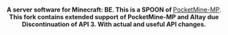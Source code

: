 <p align="center">
    <br>
	<b>A server software for Minecraft: BE. This is a SPOON of </b><a href="https://github.com/pmmp/PocketMine-MP">PocketMine-MP</a>.<b> This fork contains extended support of PocketMine-MP and Altay due Discontinuation of API 3. With actual and useful API changes.<b>
</p>
<p align="center">
	
</p>
